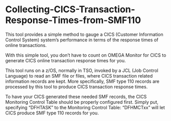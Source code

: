 # Collecting-CICS-Transaction-Response-Times-from-SMF110
This tool provides a simple method to gauge a CICS (Customer Information Control System) system’s performance in terms of the response times of online transactions. 

With this simple tool, you don’t have to count on OMEGA
Monitor for CICS to generate CICS online transaction response times for
you. 

This tool runs on a z/OS, normally in TSO, invoked by a JCL (Job
Control Language) to read an SMF file or files, where CICS transaction related
information records are kept. More specifically, SMF type 110 records are
processed by this tool to produce CICS transaction response times.

To have your CICS generated these needed SMF records, the CICS Monitoring Control Table should be properly configured first.
Simply put, specifying “DFHTASK” to the Monitoring Control Table: “DFHMCTxx” will let CICS produce SMF type 110
records for you.
